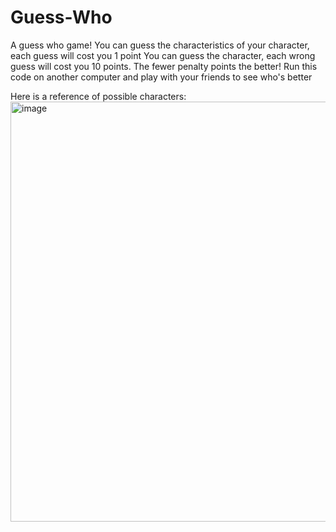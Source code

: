 # Guess-Who
A guess who game!
You can guess the characteristics of your character, each guess will cost you 1 point
You can guess the character, each wrong guess will cost you 10 points.
The fewer penalty points the better! Run this code on another computer and play with your friends to see who's better

Here is a reference of possible characters:
<img width="672" alt="image" src="https://github.com/user-attachments/assets/04b4b1a5-67cb-4fad-ba0e-5f692a4980cd">
